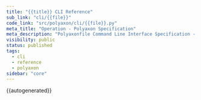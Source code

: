 ```yaml
---
title: "{{title}} CLI Reference"
sub_link: "cli/{{file}}"
code_link: "src/polyaxon/cli/{{file}}.py"
meta_title: "Operation - Polyaxon Specification"
meta_description: "Polyaxonfile Command Line Interface Specification - {{title}} CLI Reference."
visibility: public
status: published
tags:
  - cli
  - reference
  - polyaxon
sidebar: "core"
---
```


{{autogenerated}}
